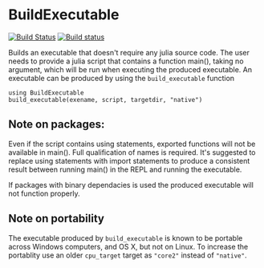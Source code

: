 # BuildExecutable
[![Build Status](https://travis-ci.org/dhoegh/BuildExecutable.jl.svg?branch=master)](https://travis-ci.org/dhoegh/BuildExecutable.jl)
[![Build status](https://ci.appveyor.com/api/projects/status/fr017d9u7y8w29k3?svg=true)](https://ci.appveyor.com/project/dhoegh/buildexecutable-jl)

Builds an executable that doesn't require any julia source code.
The user needs to provide a julia script that contains a function main(),
taking no argument, which will be run when executing the
produced executable. An executable can be produced by using the `build_executable` function
```
using BuildExecutable
build_executable(exename, script, targetdir, "native")
```

## Note on packages:
Even if the script contains using statements, exported functions
will not be available in main(). Full qualification of names is
required. It's suggested to replace using statements with import
statements to produce a consistent result between running main() in
the REPL and running the executable. 

If packages with binary dependacies is used the produced executable will not function properly.

## Note on portability
The executable produced by `build_executable` is known to be portable across Windows computers, and OS X, but not on Linux. To increase the portablity use an older `cpu_target` target as `"core2"` instead of `"native"`. 
